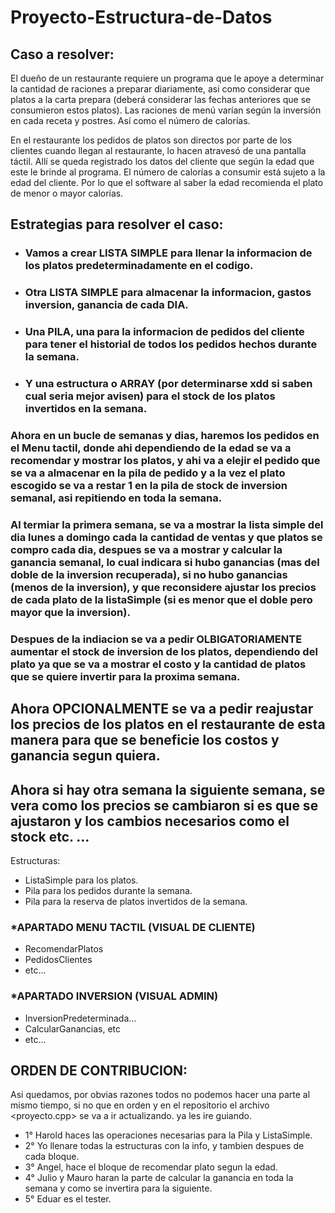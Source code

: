 ﻿# Proyecto-Estructura-de-Datos
## Caso a resolver:
El dueño de un restaurante requiere un programa que le apoye a determinar la cantidad de raciones a preparar diariamente, asi como considerar que platos a la carta prepara (deberá considerar las fechas anteriores que se consumieron estos platos).
Las raciones de menú varían según la inversión en cada receta y postres. Así como el número de calorías.

En el restaurante los pedidos de platos son directos por parte de los clientes cuando llegan al restaurante, lo hacen atravesó de una pantalla táctil. Allí se queda registrado los datos del cliente que según la edad que este le brinde al programa. El número de calorías a consumir está sujeto a la edad del cliente. Por lo que el software al saber la edad recomienda el plato de menor o mayor calorías.


## Estrategias para resolver el caso:
* ### Vamos a crear LISTA SIMPLE para llenar la informacion de los platos predeterminadamente en el codigo.
* ### Otra LISTA SIMPLE para almacenar la informacion, gastos inversion, ganancia de cada DIA.
* ### Una PILA, una para la informacion de pedidos del cliente para tener el historial de todos los pedidos hechos durante la semana.
* ### Y una estructura o ARRAY (por determinarse xdd si saben cual seria mejor avisen) para el stock de los platos invertidos en la semana.

### Ahora en un bucle de semanas y dias, haremos los pedidos en el Menu tactil, donde ahi dependiendo de la edad se va a recomendar y mostrar los platos, y ahi va a elejir el pedido que se va a almacenar en la pila de pedido y a la vez el plato escogido se va a restar 1 en la pila de stock de inversion semanal, asi repitiendo en toda la semana.

### Al termiar la primera semana, se va a mostrar la lista simple del dia lunes a domingo cada la cantidad de ventas y que platos se compro cada dia, despues se va a mostrar y calcular la ganancia semanal, lo cual indicara si hubo ganancias (mas del doble de la inversion recuperada), si no hubo ganancias (menos de la inversion), y que reconsidere ajustar los precios de cada plato de la listaSimple (si es menor que el doble pero mayor que la inversion).

### Despues de la indiacion se va a pedir OLBIGATORIAMENTE aumentar el stock de inversion de los platos, dependiendo del plato ya que se va a mostrar el costo y la cantidad de platos que se quiere invertir para la proxima semana.
## Ahora OPCIONALMENTE se va a pedir reajustar los precios de los platos en el restaurante de esta manera para que se beneficie los costos y ganancia segun quiera.
## Ahora si hay otra semana la siguiente semana, se vera como los precios se cambiaron si es que se ajustaron y los cambios necesarios como el stock etc. ...

Estructuras:
- ListaSimple para los platos.
- Pila para los pedidos durante la semana.
- Pila para la reserva de platos invertidos de la semana.

### *APARTADO MENU TACTIL (VISUAL DE CLIENTE)
* RecomendarPlatos
* PedidosClientes
* etc...
### *APARTADO INVERSION (VISUAL ADMIN)
* InversionPredeterminada...
* CalcularGanancias, etc
* etc...

## ORDEN DE CONTRIBUCION:
Asi quedamos, por obvias razones todos no podemos hacer una parte al mismo tiempo, si no que en orden y en el repositorio el archivo <proyecto.cpp> se va a ir actualizando.
ya les ire guiando.

* 1° Harold haces las operaciones necesarias para la Pila y ListaSimple.
* 2° Yo llenare todas la estructuras con la info, y tambien despues de cada bloque.
* 3° Angel, hace el bloque de recomendar plato segun la edad.
* 4° Julio y Mauro haran la parte de calcular la ganancia en toda la semana y como se invertira para la siguiente.
* 5° Eduar es el tester.


